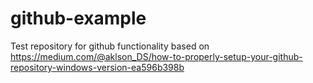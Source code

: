 # github-example
Test repository for github functionality based on https://medium.com/@aklson_DS/how-to-properly-setup-your-github-repository-windows-version-ea596b398b
